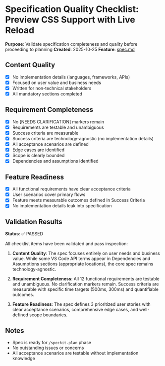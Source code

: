 # Specification Quality Checklist: Preview CSS Support with Live Reload

**Purpose**: Validate specification completeness and quality before proceeding to planning
**Created**: 2025-10-25
**Feature**: [spec.md](../spec.md)

## Content Quality

- [x] No implementation details (languages, frameworks, APIs)
- [x] Focused on user value and business needs
- [x] Written for non-technical stakeholders
- [x] All mandatory sections completed

## Requirement Completeness

- [x] No [NEEDS CLARIFICATION] markers remain
- [x] Requirements are testable and unambiguous
- [x] Success criteria are measurable
- [x] Success criteria are technology-agnostic (no implementation details)
- [x] All acceptance scenarios are defined
- [x] Edge cases are identified
- [x] Scope is clearly bounded
- [x] Dependencies and assumptions identified

## Feature Readiness

- [x] All functional requirements have clear acceptance criteria
- [x] User scenarios cover primary flows
- [x] Feature meets measurable outcomes defined in Success Criteria
- [x] No implementation details leak into specification

## Validation Results

**Status**: ✅ PASSED

All checklist items have been validated and pass inspection:

1. **Content Quality**: The spec focuses entirely on user needs and business value. While some VS Code API terms appear in Dependencies and Assumptions sections (appropriate locations), the core spec remains technology-agnostic.

2. **Requirement Completeness**: All 12 functional requirements are testable and unambiguous. No clarification markers remain. Success criteria are measurable with specific time targets (500ms, 300ms) and quantifiable outcomes.

3. **Feature Readiness**: The spec defines 3 prioritized user stories with clear acceptance scenarios, comprehensive edge cases, and well-defined scope boundaries.

## Notes

- Spec is ready for `/speckit.plan` phase
- No outstanding issues or concerns
- All acceptance scenarios are testable without implementation knowledge
